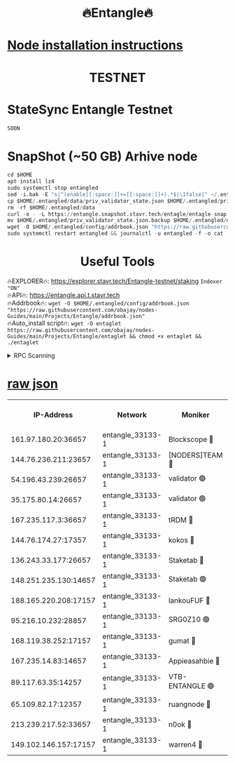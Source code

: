 <h1 align="center"> 🔥Entangle🔥</h1>

[Node installation instructions](https://github.com/obajay/nodes-Guides/tree/main/Projects/Entangle)
=

<h1 align="center"> TESTNET</h1>

# StateSync Entangle Testnet
```python
SOON
```
# SnapShot (~50 GB) Arhive node
```python
cd $HOME
apt install lz4
sudo systemctl stop entangled
sed -i.bak -E "s|^(enable[[:space:]]+=[[:space:]]+).*$|\1false|" ~/.entangled/config/config.toml
cp $HOME/.entangled/data/priv_validator_state.json $HOME/.entangled/priv_validator_state.json.backup
rm -rf $HOME/.entangled/data
curl -o - -L https://entangle.snapshot.stavr.tech/entagle/entagle-snap.tar.lz4 | lz4 -c -d - | tar -x -C $HOME/.entangled --strip-components 2
mv $HOME/.entangled/priv_validator_state.json.backup $HOME/.entangled/data/priv_validator_state.json
wget -O $HOME/.entangled/config/addrbook.json "https://raw.githubusercontent.com/obajay/nodes-Guides/main/Projects/Entangle/addrbook.json"
sudo systemctl restart entangled && journalctl -u entangled -f -o cat
```
 <h1 align="center"> Useful Tools</h1>
 
🔥EXPLORER🔥: https://explorer.stavr.tech/Entangle-testnet/staking        `Indexer "ON"` \
🔥API🔥:      https://entangle.api.t.stavr.tech \
🔥Addrbook🔥: ```wget -O $HOME/.entangled/config/addrbook.json "https://raw.githubusercontent.com/obajay/nodes-Guides/main/Projects/Entangle/addrbook.json"``` \
🔥Auto_install script🔥:  `wget -O entaglet https://raw.githubusercontent.com/obajay/nodes-Guides/main/Projects/Entangle/entaglet && chmod +x entaglet && ./entaglet`


<details>
<summary>RPC Scanning</summary>

<h2 align="center"> We scan nodes in real time every 4 hours. And we provide the final result of RPC endpoints.
We cannot influence the operation of these nodes in any way. </h2>


```python
If Voting Power is higher than 0 --> then the Node is a validator of the network and may be subject to attack and be a potential threat to the chain.
```
```python
We marked such validators with a red symbol
```

</details>

[raw json](https://rpc-check.entangt.stavr.tech/entangt/rpc-entangt-result.json)
=


<table><tr><th>IP-Address</th><th>Network</th><th>Moniker</th><th>Latest Block Height</th><th>Earliest Block Height</th><th>Catching Up</th><th>Tx Index</th><th>Voting Power</th><th>Scan Time</th></tr><tr><td>161.97.180.20:36657</td><td>entangle_33133-1</td><td>Blockscope 🔴</td><td>1484995</td><td>1</td><td>False</td><td>off</td><td>259586473635098</td><td>2024-01-03T21:36:13.273548492UTC</td></tr><tr><td>144.76.236.211:23657</td><td>entangle_33133-1</td><td>[NODERS]TEAM 🔴</td><td>1484998</td><td>1</td><td>False</td><td>off</td><td>47049700500000000</td><td>2024-01-03T21:36:25.948796026UTC</td></tr><tr><td>54.196.43.239:26657</td><td>entangle_33133-1</td><td>validator 🟢</td><td>1485000</td><td>1</td><td>False</td><td>on</td><td>0</td><td>2024-01-03T21:36:33.931460964UTC</td></tr><tr><td>35.175.80.14:26657</td><td>entangle_33133-1</td><td>validator 🟢</td><td>1485000</td><td>1</td><td>False</td><td>on</td><td>0</td><td>2024-01-03T21:36:34.830520234UTC</td></tr><tr><td>167.235.117.3:36657</td><td>entangle_33133-1</td><td>tRDM 🔴</td><td>1485000</td><td>1</td><td>False</td><td>on</td><td>69271012040632</td><td>2024-01-03T21:36:35.059130395UTC</td></tr><tr><td>144.76.174.27:17357</td><td>entangle_33133-1</td><td>kokos 🔴</td><td>1484998</td><td>145001</td><td>False</td><td>on</td><td>89890100000000</td><td>2024-01-03T21:36:22.625678313UTC</td></tr><tr><td>136.243.33.177:26657</td><td>entangle_33133-1</td><td>Staketab 🔴</td><td>1484999</td><td>660001</td><td>False</td><td>on</td><td>100018140155031</td><td>2024-01-03T21:36:28.303668136UTC</td></tr><tr><td>148.251.235.130:14657</td><td>entangle_33133-1</td><td>Staketab 🟢</td><td>1484995</td><td>660801</td><td>False</td><td>on</td><td>0</td><td>2024-01-03T21:36:12.843763931UTC</td></tr><tr><td>188.165.220.208:17157</td><td>entangle_33133-1</td><td>lankouFUF 🔴</td><td>1484997</td><td>725001</td><td>False</td><td>on</td><td>180899900000002</td><td>2024-01-03T21:36:18.331551757UTC</td></tr><tr><td>95.216.10.232:28857</td><td>entangle_33133-1</td><td>SRG0Z10 🟢</td><td>1484994</td><td>842001</td><td>False</td><td>off</td><td>0</td><td>2024-01-03T21:36:10.452816399UTC</td></tr><tr><td>168.119.38.252:17157</td><td>entangle_33133-1</td><td>gumat 🔴</td><td>1484997</td><td>962001</td><td>False</td><td>on</td><td>314013548351851</td><td>2024-01-03T21:36:18.058089181UTC</td></tr><tr><td>167.235.14.83:14657</td><td>entangle_33133-1</td><td>Appieasahbie 🔴</td><td>1485000</td><td>1076001</td><td>False</td><td>on</td><td>44568809900999996</td><td>2024-01-03T21:36:34.165145146UTC</td></tr><tr><td>89.117.63.35:14257</td><td>entangle_33133-1</td><td>VTB-ENTANGLE 🟢</td><td>1484998</td><td>1162001</td><td>False</td><td>off</td><td>0</td><td>2024-01-03T21:36:23.222324134UTC</td></tr><tr><td>65.109.82.17:12357</td><td>entangle_33133-1</td><td>ruangnode 🔴</td><td>1484996</td><td>1312001</td><td>False</td><td>off</td><td>266186785360543</td><td>2024-01-03T21:36:13.658373595UTC</td></tr><tr><td>213.239.217.52:33657</td><td>entangle_33133-1</td><td>n0ok 🔴</td><td>1484999</td><td>1384999</td><td>False</td><td>off</td><td>46574292273662988</td><td>2024-01-03T21:36:32.702880127UTC</td></tr><tr><td>149.102.146.157:17157</td><td>entangle_33133-1</td><td>warren4 🔴</td><td>1484998</td><td>1436001</td><td>False</td><td>on</td><td>405262395103395</td><td>2024-01-03T21:36:25.697148052UTC</td></tr></table>
